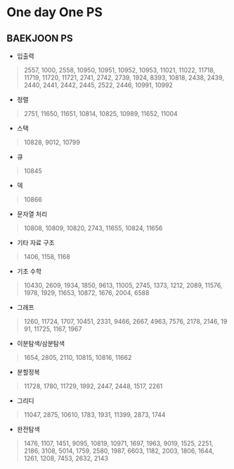 # One day One PS
## BAEKJOON PS
* 입출력    
> 2557, 1000, 2558, 10950, 10951, 10952, 10953, 11021, 11022, 11718, 11719, 11720, 11721, 2741, 2742, 2739, 1924, 8393, 10818, 2438, 2439, 2440, 2441, 2442, 2445, 2522, 2446, 10991, 10992
* 정렬  
> 2751, 11650, 11651, 10814, 10825, 10989, 11652, 11004
* 스택  
>10828, 9012, 10799
* 큐  
> 10845
* 덱  
> 10866
* 문자열 처리  
> 10808, 10809, 10820, 2743, 11655, 10824, 11656
* 기타 자료 구조  
> 1406, 1158, 1168
* 기초 수학  
> 10430, 2609, 1934, 1850, 9613, 11005, 2745, 1373, 1212, 2089, 11576, 1978, 1929, 11653, 10872, 1676, 2004, 6588
* 그래프  
> 1260, 11724, 1707, 10451, 2331, 9466, 2667, 4963, 7576, 2178, 2146, 1991, 11725, 1167, 1967
* 이분탐색/삼분탐색  
> 1654, 2805, 2110, 10815, 10816, 11662
* 분할정복   
> 11728, 1780, 11729, 1992, 2447, 2448, 1517, 2261
* 그리디  
> 11047, 2875, 10610, 1783, 1931, 11399, 2873, 1744
* 완전탐색   
> 1476, 1107, 1451, 9095, 10819, 10971, 1697, 1963, 9019, 1525, 2251, 2186, 3108, 5014, 1759, 2580, 1987, 6603, 1182, 2003, 1806, 1644, 1261, 1208, 7453, 2632, 2143
